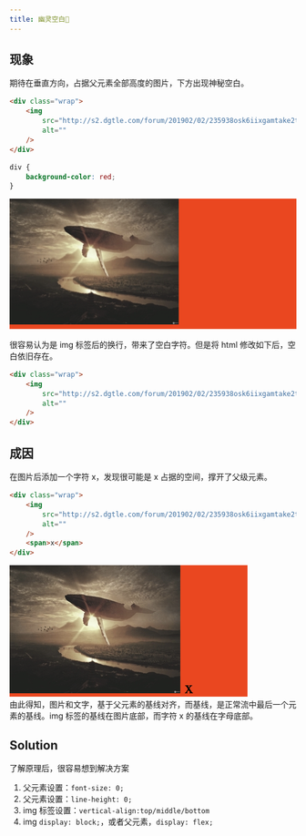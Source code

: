 ```yaml
---
title: 幽灵空白👻
---
```


## 现象

期待在垂直方向，占据父元素全部高度的图片，下方出现神秘空白。

```html
<div class="wrap">
    <img
        src="http://s2.dgtle.com/forum/201902/02/235938osk6iixgamtake2t.jpg?imageView2/2/w/300/q/100"
        alt=""
    />
</div>
```

```css
div {
    background-color: red;
}
```

![image.png](/img/docs/blank/blank.png)

很容易认为是 img 标签后的换行，带来了空白字符。但是将 html 修改如下后，空白依旧存在。

```html
<div class="wrap">
    <img
        src="http://s2.dgtle.com/forum/201902/02/235938osk6iixgamtake2t.jpg?imageView2/2/w/300/q/100"
        alt=""
    />
</div>
```

## 成因

在图片后添加一个字符 x，发现很可能是 x 占据的空间，撑开了父级元素。

```html
<div class="wrap">
    <img
        src="http://s2.dgtle.com/forum/201902/02/235938osk6iixgamtake2t.jpg?imageView2/2/w/300/q/100"
        alt=""
    />
    <span>x</span>
</div>
```

![image.png](/img/docs/blank/blank-x.png)  
由此得知，图片和文字，基于父元素的基线对齐，而基线，是正常流中最后一个元素的基线。img 标签的基线在图片底部，而字符 x 的基线在字母底部。


## Solution

了解原理后，很容易想到解决方案

1. 父元素设置：`font-size: 0;`
1. 父元素设置：`line-height: 0;`
1. img 标签设置：`vertical-align:top/middle/bottom`
1. img `display: block;`，或者父元素，`display: flex;`
